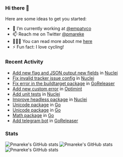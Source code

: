 ### Hi there 👋

Here are some ideas to get you started:

- 🔭 I’m currently working at [@empatyco](https://github.com/empathyco)
- 📫 Reach me on Twitter [@pmareke](twitter.com/pmareke)
- 👨🏽‍💻 You can read more about me [here](pmareke.com)
- ⚡ Fun fact: I love cycling!

### Recent Activity

<!--START_SECTION:activity-->
- [Add new flag and JSON output new fields](https://github.com/projectdiscovery/nuclei/pull/1142) in [Nuclei](https://github.com/projectdiscovery/nuclei)
- [Fix invalid tracker issue config](https://github.com/projectdiscovery/nuclei/pull/1127) in [Nuclei](https://github.com/projectdiscovery/nuclei)
- [Fix error in the buildtarget package](https://github.com/goreleaser/goreleaser/pull/2587) in [GoReleaser](https://github.com/goreleaser/goreleaser)
- [Add new custom error](https://github.com/celestiaorg/optimint/pull/148) in [Optimint](celestiaorg/optimint)
- [Add unit tests](https://github.com/projectdiscovery/nuclei/pull/1108) in [Nuclei](https://github.com/projectdiscovery/nuclei)
- [Improve headless package](https://github.com/projectdiscovery/nuclei/pull/1101) in [Nuclei](https://github.com/projectdiscovery/nuclei)
- [Unicode package](https://go-review.googlesource.com/c/go/+/353691) in [Go](https://github.com/golang/go)
- [Unicode package](https://go-review.googlesource.com/c/go/+/354509) in [Go](https://github.com/golang/go)
- [Math package](https://go-review.googlesource.com/c/go/+/353689) in [Go](https://github.com/golang/go)
- [Add telegram bot](https://github.com/goreleaser/goreleaser/pull/2563) in [GoReleaser](https://github.com/goreleaser/goreleaser)
<!--END_SECTION:activity-->

### Stats
![Pmareke's GitHub stats](https://github-profile-summary-cards.vercel.app/api/cards/stats?username=pmareke)
![Pmareke's GitHub stats](https://github-profile-summary-cards.vercel.app/api/cards/most-commit-language?username=pmareke)
![Pmareke's GitHub stats](https://github-profile-summary-cards.vercel.app/api/cards/profile-details?username=pmareke)
